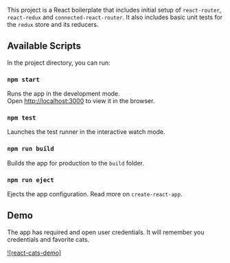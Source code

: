 This project is a React boilerplate that includes initial setup of `react-router`, `react-redux` and `connected-react-router`. It also includes basic unit tests for the `redux` store and its reducers.

## Available Scripts

In the project directory, you can run:

### `npm start`

Runs the app in the development mode.<br>
Open [http://localhost:3000](http://localhost:3000) to view it in the browser.

### `npm test`

Launches the test runner in the interactive watch mode.<br>

### `npm run build`

Builds the app for production to the `build` folder.<br>

### `npm run eject`

Ejects  the app configuration. Read more on `create-react-app`.<br>

## Demo

The app has required and open user credentials. It will remember you credentials and favorite cats.

[![react-cats-demo]](https://vimeo.com/323993316)
